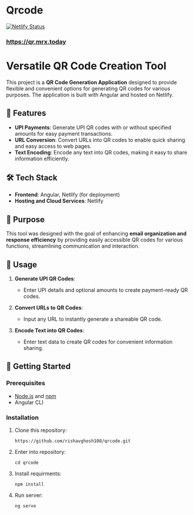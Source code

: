 # Qrcode
[![Netlify Status](https://api.netlify.com/api/v1/badges/544b492b-275e-4665-bfb5-6b0506ca3099/deploy-status)](https://app.netlify.com/sites/gencustomqr/deploys)

### https://qr.mrx.today

# Versatile QR Code Creation Tool

This project is a **QR Code Generation Application** designed to provide flexible and convenient options for generating QR codes for various purposes. The application is built with Angular and hosted on Netlify.

## 🚀 Features

- **UPI Payments**: Generate UPI QR codes with or without specified amounts for easy payment transactions.
- **URL Conversion**: Convert URLs into QR codes to enable quick sharing and easy access to web pages.
- **Text Encoding**: Encode any text into QR codes, making it easy to share information efficiently.

## 🛠 Tech Stack

- **Frontend**: Angular, Netlify (for deployment)
- **Hosting and Cloud Services**: Netlify

## 🎯 Purpose

This tool was designed with the goal of enhancing **email organization and response efficiency** by providing easily accessible QR codes for various functions, streamlining communication and interaction.

## 📄 Usage

1. **Generate UPI QR Codes**: 
   - Enter UPI details and optional amounts to create payment-ready QR codes.
  
2. **Convert URLs to QR Codes**: 
   - Input any URL to instantly generate a shareable QR code.

3. **Encode Text into QR Codes**: 
   - Enter text data to create QR codes for convenient information sharing.

## 🚀 Getting Started

### Prerequisites

- [Node.js](https://nodejs.org/) and [npm](https://www.npmjs.com/)
- Angular CLI

### Installation

1. Clone this repository:

   ```
   https://github.com/rishavghosh108/qrcode.git
   ```

2. Enter into repository:

    ```
    cd qrcode
    ```

3. Install requirments:

    ```
    npm install
    ```

4. Run server:

    ```
    ng serve
    ```
